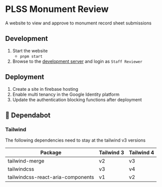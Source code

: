# PLSS Monument Review

A website to view and approve to monument record sheet submissions

## Development

1. Start the website
   - `pnpm start`
1. Browse to the [development server](http://localhost:5173/) and login as `Staff Reviewer`

## Deployment

1. Create a site in firebase hosting
1. Enable multi tenancy in the Google Identity platform
1. Update the authentication blocking functions after deployment

## :robot: Dependabot

### Tailwind

The following dependencies need to stay at the tailwind v3 versions

| Package                           | Tailwind 3 | Tailwind 4 |
| --------------------------------- | ---------- | ---------- |
| tailwind-merge                    | v2         | v3         |
| tailwindcss                       | v3         | v4         |
| tailwindcss-react-aria-components | v1         | v2         |
